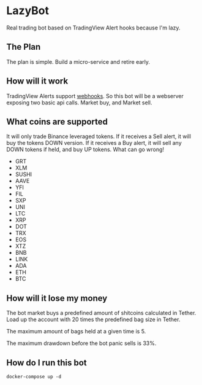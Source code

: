# LazyBot
Real trading bot based on TradingView Alert hooks because I'm lazy.


## The Plan
The plan is simple. Build a micro-service and retire early.

## How will it work

TradingView Alerts support [webhooks](https://www.tradingview.com/support/solutions/43000529348-about-webhooks/). So this bot will be a webserver exposing two basic api calls. Market buy, and Market sell.

## What coins are supported
It will only trade Binance leveraged tokens. If it receives a Sell alert, it will buy the tokens DOWN version. If it receives a Buy alert, it will sell any DOWN tokens if held, and buy UP tokens. What can go wrong!
- GRT
- XLM
- SUSHI
- AAVE
- YFI
- FIL
- SXP
- UNI
- LTC
- XRP
- DOT
- TRX
- EOS
- XTZ
- BNB
- LINK
- ADA
- ETH
- BTC


## How will it lose my money
The bot market buys a predefined amount of shitcoins calculated in Tether. Load up the account with 20 times the predefined bag size in Tether. 

The maximum amount of bags held at a given time is 5. 

The maximum drawdown before the bot panic sells is 33%.


## How do I run this bot
```
docker-compose up -d
```